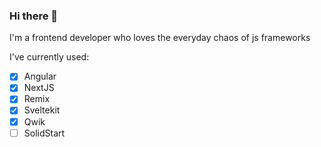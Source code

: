 
### Hi there 👋

I'm a frontend developer who loves the everyday chaos of js frameworks

I've currently used:
 - [x] Angular
 - [x] NextJS
 - [x] Remix
 - [x] Sveltekit
 - [x] Qwik
 - [ ] SolidStart 
